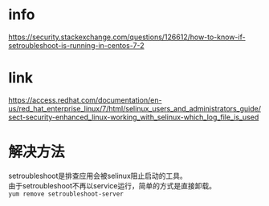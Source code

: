 # info
https://security.stackexchange.com/questions/126612/how-to-know-if-setroubleshoot-is-running-in-centos-7-2

# link
https://access.redhat.com/documentation/en-us/red_hat_enterprise_linux/7/html/selinux_users_and_administrators_guide/sect-security-enhanced_linux-working_with_selinux-which_log_file_is_used

# 解决方法
setroubleshoot是排查应用会被selinux阻止启动的工具。  
由于setroubleshoot不再以service运行，简单的方式是直接卸载。  
`yum remove setroubleshoot-server`

